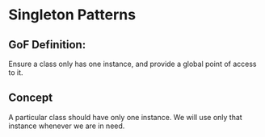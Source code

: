 # Singleton Patterns

## GoF Definition: 
Ensure a class only has one instance, and provide a global point of access to it.

## Concept 
A particular class should have only one instance. We will use only that instance whenever we are in need.
